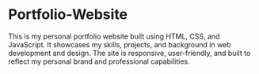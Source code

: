 # Portfolio-Website
This is my personal portfolio website built using HTML, CSS, and JavaScript. It showcases my skills, projects, and background in web development and design. The site is responsive, user-friendly, and built to reflect my personal brand and professional capabilities.
